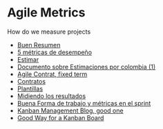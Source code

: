 Agile Metrics
====

How do we measure projects

* [Buen Resumen](https://proyectosagiles.org/2008/12/07/metricas-agiles-cuadro-mandos-balanceado-scrum/)
* [5 métricas de desempeño](http://www.pmoinformatica.com/2012/08/5-metricas-para-proyectos-de-desarrollo.html)
* [Estimar](https://proyectosagiles.org/2009/07/01/estimacion-planificacion-agil-quinto-encuentro-agil-barcelona/)
* [Documento sobre Estimaciones por colombia (1)](http://ojs.tdea.edu.co/index.php/cuadernoactiva/article/view/111/98)
* [Agile Contrat, fixed term](http://www.pmoinformatica.com/2012/08/el-desarrollo-agil-en-un-entorno-de.html)
* [Contratos](https://proyectosagiles.org/2008/11/16/contrato-agil-scrum/)
* [Plantillas](http://www.pmoinformatica.com/search/label/Plantillas%20y%20Formatos)
* [Midiendo los resultados](http://www.scrumsense.com/wp-content/uploads/2009/10/Measuring-for-Results-2-small.pdf)
* [Buena Forma de trabajo y métricas en el sprint](https://proyectosagiles.org/2009/11/08/metricas-iteracion-scrum-sprint-metrics/)
* [Kanban Management Blog, good one](http://www.xqa.com.ar/visualmanagement/)
* [Good Way for a Kanban Board](https://proyectosagiles.org/2010/09/26/ejemplo-tablero-pizarra-tareas-scrum-taskboard/)



[1]: http://ojs.tdea.edu.co/index.php/cuadernoactiva/article/view/111